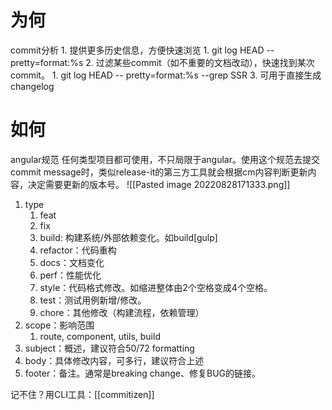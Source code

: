 # 为何
commit分析
	1. 提供更多历史信息，方便快速浏览
		1. git log HEAD --pretty=format:%s
	2. 过滤某些commit（如不重要的文档改动），快速找到某次commit。
		1. git log HEAD -- pretty=format:%s --grep SSR
	3. 可用于直接生成changelog
# 如何
angular规范
	任何类型项目都可使用，不只局限于angular。使用这个规范去提交commit message时，类似release-it的第三方工具就会根据cm内容判断更新内容，决定需要更新的版本号。
![[Pasted image 20220828171333.png]]
1. type
	1. feat
	2. fix
	3. build: 构建系统/外部依赖变化。如build[gulp]
	4. refactor：代码重构
	5. docs：文档变化
	6. perf：性能优化
	7. style：代码格式修改。如缩进整体由2个空格变成4个空格。
	8. test：测试用例新增/修改。
	9. chore：其他修改（构建流程，依赖管理）
2. scope：影响范围
	1. route, component, utils, build
3. subject：概述，建议符合50/72 formatting
4. body：具体修改内容，可多行，建议符合上述
5. footer：备注。通常是breaking change、修复BUG的链接。

记不住？用CLI工具：[[commitizen]]
